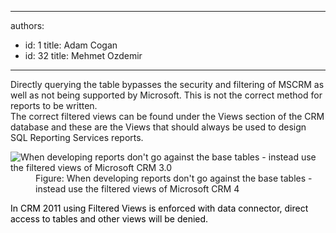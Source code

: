 

---
authors:
  - id: 1
    title: Adam Cogan
  - id: 32
    title: Mehmet Ozdemir
---




<span class='intro'> <p>
          Directly querying the table bypasses the security and filtering of MSCRM as well
          as not being supported by Microsoft. This​ is not the correct method for reports
          to be written.
          <br>
          The correct filtered views can be found under the Views section of the CRM database
          and these are the Views that should always be used to design SQL Reporting Services
          reports.
        </p> </span>

<dl class="image">
          <dt>
            <img alt="When developing reports don't go against the base tables - instead use the filtered views of Microsoft CRM 3.0" src="/SoftwareDevelopment/RulesToBetterCRMForDevelopers/PublishingImages/CRM_FilteredView.jpg" />
          </dt>
          <dd>
            Figure&#58; When developing reports don't go against the base tables - instead use the
            filtered views of Microsoft CRM 4</dd></dl><p><span style="color&#58;#000000;text-transform&#58;none;text-indent&#58;0px;letter-spacing&#58;normal;word-spacing&#58;0px;float&#58;none;white-space&#58;normal;display&#58;inline !important;">In CRM 2011 using Filtered Views is enforced with data connector, direct access to tables and other views will be denied.</span></p><dl class="image">
        </dl>



